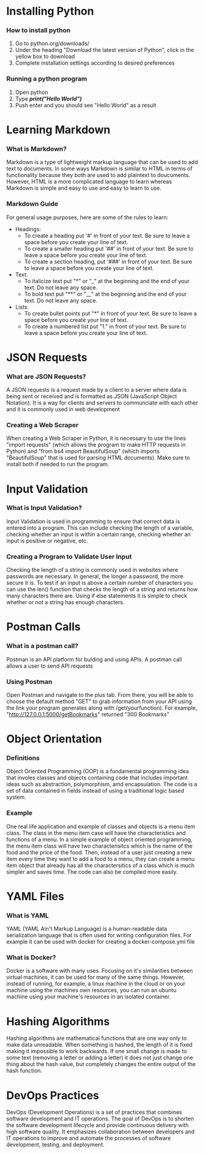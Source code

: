 # Installing Python
### How to install python
1. Go to python.org/downloads/
2. Under the heading "Download the latest version of Python", click in the yellow box to download
3. Complete installation settings according to desired preferences

### Running a python program
1. Open python
2. Type  ***print("Hello World")***
3. Push enter and you should see "Hello World" as a result

# Learning Markdown
### What is Markdown?
Markdown is a type of lightweight markup language that can be used to add text to documents. In some ways Markdown is similar to HTML in terms of functionality because they both are used to add plaintext to doucuments. However, HTML is a more complicated language to learn whereas Markdown is simple and easy to use and easy to learn to use. 

### Markdown Guide
For general usage purposes, here are some of the rules to learn:
* Headings:
  * To create a heading put '#' in front of your text. Be sure to leave a space before you create your line of text.
  * To create a smaller heading put '##' in front of your text. Be sure to leave a space before you create your line of text.
  * To create a section heading, put '###' in front of your text. Be sure to leave a space before you create your line of text.
* Text:
  * To italicize text put "*" or "_" at the beginning and the end of your text. Do not leave any space.
  * To bold text put "**" or "__" at the beginning and the end of your text. Do not leave any space.
* Lists:
  * To create bullet points put "*" in front of your text. Be sure to leave a space before you create your line of text.
  * To create a numbered list put "1." in front of your text. Be sure to leave a space before you create your line of text.
 
  
# JSON Requests
### What are JSON Requests?
A JSON requests is a request made by a client to a server where data is being sent or received and is formatted as JSON (JavaScript Object Notation). It is a way for clients and servers to communciate with each other and it is commonly used in web development

### Creating a Web Scraper
When creating a Web Scraper in Python, it is necessary to use the lines "import requests" (which allows the program to make HTTP requests in Python) and "from bs4 import BeautifulSoup" (which imports "BeautifulSoup" that is used for parsing HTML documents). Make sure to install both if needed to run the program.

# Input Validation
### What is Input Validation?
Input Validation is used in programming to ensure that correct data is entered into a program. This can include checking the length of a variable, checking whether an input is within a certain range, checking whether an input is positive or negative, etc.

### Creating a Program to Validate User Input
Checking the length of a string is commonly used in websites where passwords are necessary. In general, the longer a password, the more secure it is. To test if an input is above a certain number of characters you can use the len() function that checks the length of a string and returns how many characters there are. Using if else statements it is simple to check whether or not a string has enough characters.

# Postman Calls
### What is a postman call?
Postman is an API platform for bulding and using APIs. A postman call allows a user to send API requests 

### Using Postman
Open Postman and navigate to the plus tab. From there, you will be able to choose the default method "GET" to grab information from your API using the link your program generates along with /get(yourfunction). For example, "http://127.0.0.1:5000/getBookmarks" returned "300 Bookmarks"

# Object Orientation
### Definitions
Object Oriented Programming (OOP) is a fundamental programming idea that involes classes and objects containing code that includes important ideas such as abstraction, polymorphism, amd encapsulation. The code is a set of data contained in fields instead of using a traditional logic based system.

### Example
One real life application and example of classes and objects is a menu item class. The class in the menu item case will have the characteristics and functions of a menu. In a simple example of object oriented programming, the menu item class will have two characterisitcs which is the name of the food and the price of the food. Then, instead of a user just creating a new item every time they want to add a food to a menu, they can create a menu item object that already has all the charactersitics of a class which is much simpler and saves time. The code can also be compiled more easily.

# YAML Files
### What is YAML
YAML (YAML Ain't Markup Language) is a human-readable data serialization language that is often used for writing configuration files. For example it can be used with docker for creating a docker-compose.yml file

### What is Docker?
Docker is a software with many uses. Focusing on it's similarities between virtual machines, it can be used for many of the same things. However, instead of running, for example, a linux machine in the cloud or on your machine using the machines own resources, you can run an ubuntu machine using your machine's resources in an isolated container.

# Hashing Algorithms
Hashing algorithms are mathematical functions that are one way only to make data unreadable. When something is hashed, the length of it is fixed making it impossible to work backwards. If one small change is made to some text (removing a letter or adding a letter) it does not just change one thing about the hash value, but completely changes the entire output of the hash function.

# DevOps Practices
DevOps (Development Operations) is a set of practices that combines software development and IT operations. The goal of DevOps is to shorten the software development lifecycle and provide continuous delivery with high software quality. It emphasizes collaboration between developers and IT operations to improve and automate the processes of software development, testing, and deployment.
